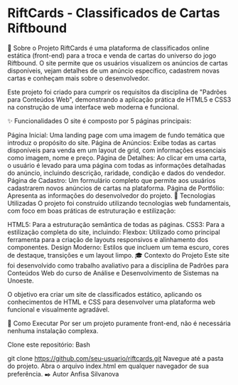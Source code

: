 # RiftCards - Classificados de Cartas Riftbound

📖 Sobre o Projeto
RiftCards é uma plataforma de classificados online estática (front-end) para a troca e venda de cartas do universo do jogo Riftbound. O site permite que os usuários visualizem os anúncios de cartas disponíveis, vejam detalhes de um anúncio específico, cadastrem novas cartas e conheçam mais sobre o desenvolvedor.

Este projeto foi criado para cumprir os requisitos da disciplina de "Padrões para Conteúdos Web", demonstrando a aplicação prática de HTML5 e CSS3 na construção de uma interface web moderna e funcional.

✨ Funcionalidades
O site é composto por 5 páginas principais:

Página Inicial: Uma landing page com uma imagem de fundo temática que introduz o propósito do site.
Página de Anúncios: Exibe todas as cartas disponíveis para venda em um layout de grid, com informações essenciais como imagem, nome e preço.
Página de Detalhes: Ao clicar em uma carta, o usuário é levado para uma página com todas as informações detalhadas do anúncio, incluindo descrição, raridade, condição e dados do vendedor.
Página de Cadastro: Um formulário completo que permite aos usuários cadastrarem novos anúncios de cartas na plataforma.
Página de Portfólio: Apresenta as informações do desenvolvedor do projeto.
🚀 Tecnologias Utilizadas
O projeto foi construído utilizando tecnologias web fundamentais, com foco em boas práticas de estruturação e estilização:

HTML5: Para a estruturação semântica de todas as páginas.
CSS3: Para a estilização completa do site, incluindo:
Flexbox: Utilizado como principal ferramenta para a criação de layouts responsivos e alinhamento dos componentes.
Design Moderno: Estilos que incluem um tema escuro, cores de destaque, transições e um layout limpo.
🎓 Contexto do Projeto
Este site foi desenvolvido como trabalho avaliativo para a disciplina de Padrões para Conteúdos Web do curso de Análise e Desenvolvimento de Sistemas na Unoeste.

O objetivo era criar um site de classificados estático, aplicando os conhecimentos de HTML e CSS para desenvolver uma plataforma web funcional e visualmente agradável.

🏃 Como Executar
Por ser um projeto puramente front-end, não é necessária nenhuma instalação complexa.

Clone este repositório:
Bash

git clone https://github.com/seu-usuario/riftcards.git
Navegue até a pasta do projeto.
Abra o arquivo index.html em qualquer navegador de sua preferência.
✒️ Autor
Anfisa Silvanova
